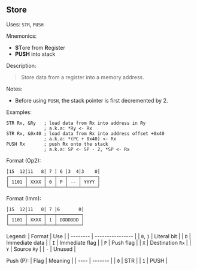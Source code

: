 ## Store

Uses:
`STR`, `PUSH`

Mnemonics:
- **ST**ore from **R**egister
- **PUSH** into stack

Description:
> Store data from a register into a memory address.

Notes:
- Before using `PUSH`, the stack pointer is first decremented by 2.

Examples:
```assembly
STR Rx, &Ry   ; load data from Rx into address in Ry
              ; a.k.a: *Ry <- Rx
STR Rx, &0x40 ; load data from Rx into address offset +0x40
              ; a.k.a: *(PC + 0x40) <- Rx
PUSH Rx       ; push Rx onto the stack
              ; a.k.a: SP <- SP - 2, *SP <- Rx
```

Format (Op2):
```
│15  12│11   8│ 7 │ 6 │3  4│3    0│
┌──────┬──────┬───┬───┬────┬──────┐
│ 1101 │ XXXX │ 0 │ P │ -- │ YYYY │
└──────┴──────┴───┴───┴────┴──────┘
```

Format (Imm):
```
│15  12│11   8│ 7 │6       0│
┌──────┬──────┬───┬─────────┐
│ 1101 │ XXXX │ 1 │ DDDDDDD │
└──────┴──────┴───┴─────────┘
```

Legend:
| Format   | Use              |
| -------- | ---------------- |
| `0`, `1` | Literal bit      |
| `D`      | Immediate data   |
| `I`      | Immediate flag   |
| `P`      | Push flag        |
| `X`      | Destination `Rx` |
| `Y`      | Source `Ry`      |
| `-`      | Unused           |

Push (P):
| Flag | Meaning |
| ---- | ------- |
| `0`  | STR     |
| `1`  | PUSH    |

